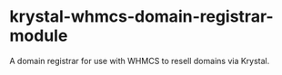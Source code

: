 # krystal-whmcs-domain-registrar-module
A domain registrar for use with WHMCS to resell domains via Krystal.
